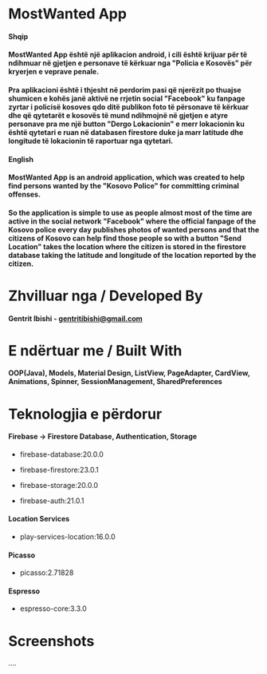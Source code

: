 # MostWanted App

#### Shqip

#### MostWanted App është një aplikacion android, i cili është krijuar për të ndihmuar në gjetjen e personave të kërkuar nga "Policia e Kosovës" për kryerjen e veprave penale.

#### Pra aplikacioni është i thjesht në perdorim pasi që njerëzit po thuajse shumicen e kohës janë aktivë ne rrjetin social "Facebook" ku fanpage zyrtar i policisë kosoves qdo ditë publikon foto të përsonave të kërkuar dhe që qytetarët e kosovës të mund ndihmojnë në gjetjen e atyre personave pra me një button "Dergo Lokacionin" e merr lokacionin ku është qytetari e ruan në databasen firestore duke ja marr latitude dhe longitude të lokacionin të raportuar nga qytetari.


#### English

#### MostWanted App is an android application, which was created to help find persons wanted by the "Kosovo Police" for committing criminal offenses.

#### So the application is simple to use as people almost most of the time are active in the social network "Facebook" where the official fanpage of the Kosovo police every day publishes photos of wanted persons and that the citizens of Kosovo can help find those people so with a button "Send Location" takes the location where the citizen is stored in the firestore database taking the latitude and longitude of the location reported by the citizen.

# Zhvilluar nga / Developed By

#### Gentrit Ibishi - gentritibishi@gmail.com

# E ndërtuar me / Built With

#### OOP(Java), Models, Material Design, ListView, PageAdapter, CardView, Animations, Spinner, SessionManagement, SharedPreferences

# Teknologjia e përdorur

#### Firebase -> Firestore Database, Authentication, Storage

* firebase-database:20.0.0

* firebase-firestore:23.0.1

* firebase-storage:20.0.0

* firebase-auth:21.0.1

#### Location Services

* play-services-location:16.0.0

#### Picasso

* picasso:2.71828

#### Espresso

* espresso-core:3.3.0

# Screenshots

....
